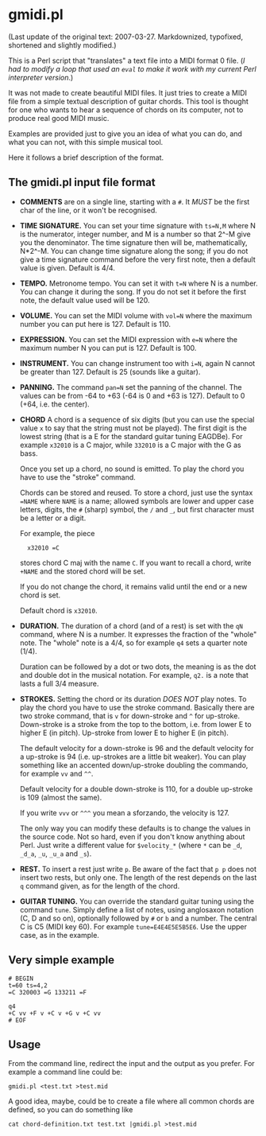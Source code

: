 gmidi.pl
========

(Last update of the original text: 2007-03-27. Markdownized,
typofixed, shortened and slightly modified.)

This is a Perl script that "translates" a text file into a MIDI format
0 file. (*I had to modify a loop that used an `eval` to make it work
with my current Perl interpreter version*.)

It was not made to create beautiful MIDI files. It just tries
to create a MIDI file from a simple textual description of guitar
chords. This tool is thought for one who wants to hear a sequence of
chords on its computer, not to produce real good MIDI music.

Examples are provided just to give you an idea of what you can do, and
what you can not, with this simple musical tool.

Here it follows a brief description of the format.


The gmidi.pl input file format
------------------------------

* **COMMENTS** are on a single line, starting with a `#`. It *MUST* be
  the first char of the line, or it won't be recognised.

* **TIME SIGNATURE.** You can set your time signature with `ts=N,M`
  where N is the numerator, integer number, and M is a number so that
  2^-M give you the denominator.  The time signature then will be,
  mathematically, N*2^-M. You can change time signature along the
  song; if you do not give a time signature command before the very
  first note, then a default value is given. Default is 4/4.

* **TEMPO.** Metronome tempo. You can set it with `t=N` where N is a
  number. You can change it during the song. If you do not set it
  before the first note, the default value used will be 120.

* **VOLUME.** You can set the MIDI volume with `vol=N` where the
  maximum number you can put here is 127. Default is 110.

* **EXPRESSION.** You can set the MIDI expression with `e=N` where the
  maximum number N you can put is 127. Default is 100.

* **INSTRUMENT.** You can change instrument too with `i=N`, again N
  cannot be greater than 127.  Default is 25 (sounds like a guitar).

* **PANNING.** The command `pan=N` set the panning of the channel. The
  values can be from -64 to +63 (-64 is 0 and +63 is 127). Default to
  0 (+64, i.e. the center).

* **CHORD** A chord is a sequence of six digits (but you can use the
  special value `x` to say that the string must not be played). The
  first digit is the lowest string (that is a E for the standard
  guitar tuning EAGDBe). For example `x32010` is a C major, while
  `332010` is a C major with the G as bass.

  Once you set up a chord, no sound is emitted. To play the chord you
  have to use the "stroke" command.

  Chords can be stored and reused. To store a chord, just use the
  syntax `=NAME` where `NAME` is a name; allowed symbols are lower and
  upper case letters, digits, the `#` (sharp) symbol, the `/` and `_`,
  but first character must be a letter or a digit.

  For example, the piece
  
        x32010 =C
  
  stores chord C maj with the name `C`. If you want to recall a chord,
  write `+NAME` and the stored chord will be set.

  If you do not change the chord, it remains valid until the end or a new
  chord is set.

  Default chord is `x32010`.

* **DURATION.** The duration of a chord (and of a rest) is set with
  the `qN` command, where N is a number. It expresses the fraction of
  the "whole" note. The "whole" note is a 4/4, so for example `q4` sets
  a quarter note (1/4).

  Duration can be followed by a dot or two dots, the meaning is as the
  dot and double dot in the musical notation. For example, `q2.` is a
  note that lasts a full 3/4 measure.

* **STROKES.** Setting the chord or its duration *DOES NOT* play
  notes. To play the chord you have to use the stroke
  command. Basically there are two stroke command, that is `v` for
  down-stroke and `^` for up-stroke. Down-stroke is a stroke from the
  top to the bottom, i.e. from lower E to higher E (in
  pitch). Up-stroke from lower E to higher E (in pitch).

  The default velocity for a down-stroke is 96 and the default
  velocity for a up-stroke is 94 (i.e. up-strokes are a little bit
  weaker). You can play something like an accented down/up-stroke
  doubling the commando, for example `vv` and `^^`.

  Default velocity for a double down-stroke is 110, for a double
  up-stroke is 109 (almost the same).

  If you write `vvv` or `^^^` you mean a sforzando, the velocity is
  127.

  The only way you can modify these defaults is to change the values
  in the source code. Not so hard, even if you don't know anything
  about Perl. Just write a different value for `$velocity_*` (where
  `*` can be `_d`, `_d_a`, `_u`, `_u_a` and `_s`).

* **REST.** To insert a rest just write `p`. Be aware of the fact that
  `p p` does not insert two rests, but only one. The length of the
  rest depends on the last `q` command given, as for the length of the
  chord.

* **GUITAR TUNING.** You can override the standard guitar tuning using
  the command `tune`. Simply define a list of notes, using anglosaxon
  notation (C, D and so on), optionally followed by `#` or `b` and a
  number. The central C is C5 (MIDI key 60). For example
  `tune=E4E4E5E5B5E6`. Use the upper case, as in the example.


Very simple example
-------------------

    # BEGIN
    t=60 ts=4,2
    =C 320003 =G 133211 =F

    q4
    +C vv +F v +C v +G v +C vv
    # EOF


Usage
-----

From the command line, redirect the input and the output as you
prefer. For example a command line could be:

    gmidi.pl <test.txt >test.mid

A good idea, maybe, could be to create a file where all common chords are
defined, so you can do something like

    cat chord-definition.txt test.txt |gmidi.pl >test.mid


